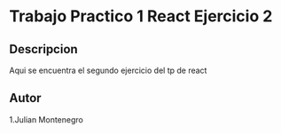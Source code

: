 # Trabajo Practico 1 React Ejercicio 2

## Descripcion

Aqui se encuentra el segundo ejercicio del tp de react

## Autor

1.Julian Montenegro